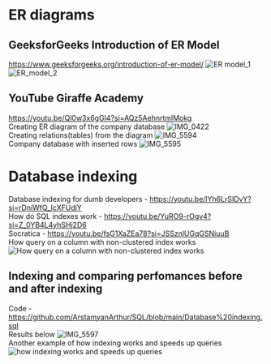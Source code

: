 # ER diagrams
## GeeksforGeeks Introduction of ER Model  
https://www.geeksforgeeks.org/introduction-of-er-model/ 
![ER model_1](https://github.com/user-attachments/assets/cdc8410b-201b-4960-a713-dcdc16a84163)
![ER_model_2](https://github.com/user-attachments/assets/2b843b40-4277-4b91-b843-bdd39c4e3b3b)  
## YouTube Giraffe Academy  
https://youtu.be/Ql0w3x6gGI4?si=AQz5AehnrtmlMokg  
Creating ER diagram of the company database 
![IMG_0422](https://github.com/user-attachments/assets/94bc9551-2108-4c58-b686-e950b5059b2a)  
Creating relations(tables) from the diagram
![IMG_5594](https://github.com/user-attachments/assets/916c4b87-723c-4863-96d5-88cb695e25ce)  
Company database with inserted rows
![IMG_5595](https://github.com/user-attachments/assets/ed3e97a1-2246-4f10-8e00-9d522b5adc06)

# Database indexing
Database indexing for dumb developers - https://youtu.be/lYh6LrSIDvY?si=rDniWfQ_IcXFUdjY  
How do SQL indexes work - https://youtu.be/YuRO9-rOgv4?si=Z_0YB4L4yhSHj2D6   
Socratica - https://youtu.be/fsG1XaZEa78?si=JSSznlUGqGSNiuuB  
How query on a column with non-clustered index works
![How query on a column with non-clustered index works](https://github.com/user-attachments/assets/39483e79-0f8b-4df5-8874-1c792adf74af)

## Indexing and comparing perfomances before and after indexing  
Code - https://github.com/ArstamyanArthur/SQL/blob/main/Database%20indexing.sql  
Results below
![IMG_5597](https://github.com/user-attachments/assets/941fd3da-205f-4553-b95a-279261896f20)  
Another example of how indexing works and speeds up queries  
![how indexing works and speeds up queries](https://github.com/user-attachments/assets/44c043da-5bfc-42ed-81f3-dc43a4b5aebe)

